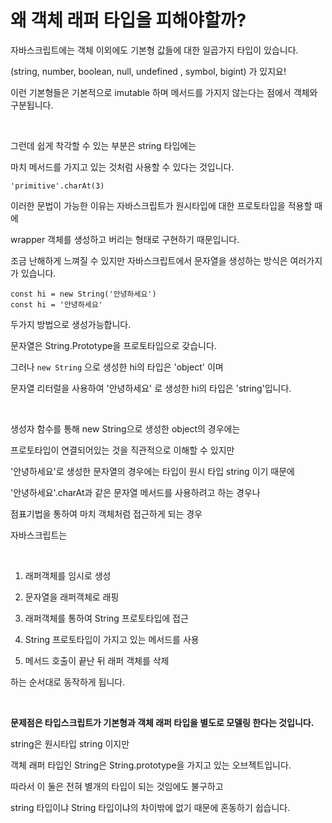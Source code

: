 # 왜 객체 래퍼 타입을 피해야할까?

자바스크립트에는 객체 이외에도 기본형 값들에 대한 일곱가지 타입이 있습니다.

(string, number, boolean, null, undefined , symbol, bigint) 가 있지요!

이런 기본형들은 기본적으로 imutable 하며 메서드를 가지지 않는다는 점에서 객체와 구분됩니다.

<br/>

그런데 쉽게 착각할 수 있는 부분은 string 타입에는 

마치 메서드를 가지고 있는 것처럼 사용할 수 있다는 것입니다.

```tsx
'primitive'.charAt(3)
```

이러한 문법이 가능한 이유는 자바스크립트가 원시타입에 대한 프로토타입을 적용할 때에

wrapper 객체를 생성하고 버리는 형태로 구현하기 때문입니다.

조금 난해하게 느껴질 수 있지만 자바스크립트에서 문자열을 생성하는 방식은 여러가지가 있습니다.


```tsx
const hi = new String('안녕하세요')
const hi = '안녕하세요'
```

두가지 방법으로 생성가능합니다.

문자열은 String.Prototype을 프로토타입으로 갖습니다.

그러나 `new String` 으로 생성한 hi의 타입은 'object' 이며

문자열 리터럴을 사용하여 '안녕하세요' 로 생성한 hi의 타입은 'string'입니다.

<br/>

생성자 함수를 통해 new String으로 생성한 object의 경우에는

프로토타입이 연결되어있는 것을 직관적으로 이해할 수 있지만

'안녕하세요'로 생성한 문자열의 경우에는 타입이 원시 타입 string 이기 때문에

'안녕하세요'.charAt과 같은 문자열 메서드를 사용하려고 하는 경우나

점표기법을 통하여 마치 객체처럼 접근하게 되는 경우

자바스크립트는

<br/>

1. 래퍼객체를 임시로 생성

2. 문자열을 래퍼객체로 래핑

3. 래퍼객체를 통하여 String 프로토타입에 접근

4. String 프로토타입이 가지고 있는 메서드를 사용

5. 메서드 호출이 끝난 뒤 래퍼 객체를 삭제

하는 순서대로 동작하게 됩니다.

<br/>

**문제점은 타입스크립트가 기본형과 객체 래퍼 타입을 별도로 모델링 한다는 것입니다.**

string은 원시타입 string 이지만

객체 래퍼 타입인 String은 String.prototype을 가지고 있는 오브젝트입니다.

따라서 이 둘은 전혀 별개의 타입이 되는 것임에도 불구하고

string 타입이냐 String 타입이냐의 차이밖에 없기 때문에 혼동하기 쉽습니다.